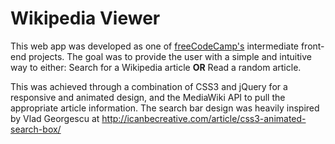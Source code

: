 # Wikipedia Viewer
This web app was developed as one of <a href="http://www.freecodecamp.com" target="_blank">freeCodeCamp's</a> intermediate front-end projects. The goal was to provide the user with a simple and intuitive way to either: Search for a Wikipedia article <strong>OR</strong> Read a random article.

This was achieved through a combination of CSS3 and jQuery for a responsive and animated design, and the MediaWiki API to pull the appropriate article information. The search bar design was heavily inspired by Vlad Georgescu at <a href="http://icanbecreative.com/article/css3-animated-search-box/" target="_blank">http://icanbecreative.com/article/css3-animated-search-box/</a>
